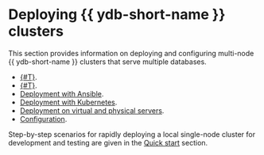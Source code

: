 # Deploying {{ ydb-short-name }} clusters

This section provides information on deploying and configuring multi-node {{ ydb-short-name }} clusters that serve multiple databases.

* [{#T}](../../devops/system-requirements.md).
* [{#T}](../../concepts/topology.md).
* [Deployment with Ansible](../../devops/ansible/index.md).
* [Deployment with Kubernetes](../../devops/kubernetes/index.md).
* [Deployment on virtual and physical servers](../manual/deploy-ydb-on-premises.md).
* [Configuration](../configuration/config.md).

Step-by-step scenarios for rapidly deploying a local single-node cluster for development and testing are given in the [Quick start](../../quickstart.md) section.
